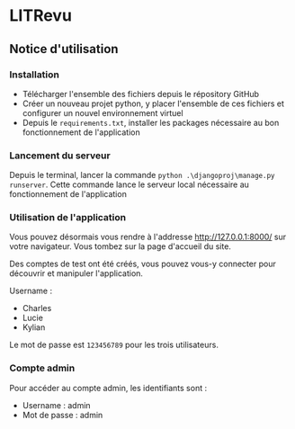 # LITRevu

## Notice d'utilisation

### Installation

* Télécharger l'ensemble des fichiers depuis le répository GitHub
* Créer un nouveau projet python, y placer l'ensemble de ces fichiers et configurer un nouvel environnement virtuel
* Depuis le `requirements.txt`, installer les packages nécessaire au bon fonctionnement de l'application

### Lancement du serveur

Depuis le terminal, lancer la commande `python .\djangoproj\manage.py runserver`.
Cette commande lance le serveur local nécessaire au fonctionnement de l'application

### Utilisation de l'application

Vous pouvez désormais vous rendre à l'addresse http://127.0.0.1:8000/ sur votre navigateur.
Vous tombez sur la page d'accueil du site.


Des comptes de test ont été créés, vous pouvez vous-y connecter pour découvrir et manipuler l'application.

Username :
* Charles
* Lucie
* Kylian

Le mot de passe est `123456789` pour les trois utilisateurs.

### Compte admin

Pour accéder au compte admin, les identifiants sont :
* Username : admin
* Mot de passe : admin